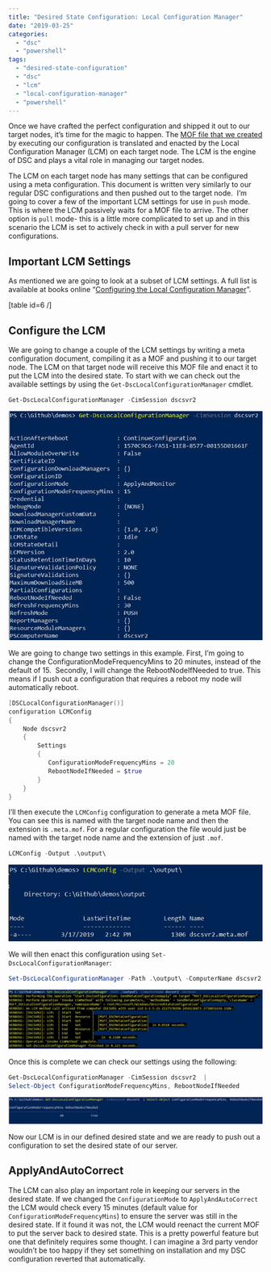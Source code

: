 ```yaml
---
title: "Desired State Configuration: Local Configuration Manager"
date: "2019-03-25"
categories:
  - "dsc"
  - "powershell"
tags:
  - "desired-state-configuration"
  - "dsc"
  - "lcm"
  - "local-configuration-manager"
  - "powershell"
---
```


Once we have crafted the perfect configuration and shipped it out to our target nodes, it’s time for the magic to happen. The [MOF file that we created](https://jesspomfret.com/dsc-mof-files/) by executing our configuration is translated and enacted by the Local Configuration Manager (LCM) on each target node. The LCM is the engine of DSC and plays a vital role in managing our target nodes.

The LCM on each target node has many settings that can be configured using a meta configuration. This document is written very similarly to our regular DSC configurations and then pushed out to the target node.  I’m going to cover a few of the important LCM settings for use in `push` mode. This is where the LCM passively waits for a MOF file to arrive. The other option is `pull` mode- this is a little more complicated to set up and in this scenario the LCM is set to actively check in with a pull server for new configurations.

## Important LCM Settings

As mentioned we are going to look at a subset of LCM settings. A full list is available at books online “[Configuring the Local Configuration Manager](https://docs.microsoft.com/en-us/powershell/dsc/managing-nodes/metaconfig)”.

\[table id=6 /\]

## Configure the LCM

We are going to change a couple of the LCM settings by writing a meta configuration document, compiling it as a MOF and pushing it to our target node. The LCM on that target node will receive this MOF file and enact it to put the LCM into the desired state. To start with we can check out the available settings by using the `Get-DscLocalConfigurationManager` cmdlet.

```PowerShell
Get-DscLocalConfigurationManager -CimSession dscsvr2
```

![](get_before.jpg)

We are going to change two settings in this example. First, I’m going to change the ConfigurationModeFrequencyMins to 20 minutes, instead of the default of 15.  Secondly, I will change the RebootNodeIfNeeded to true. This means if I push out a configuration that requires a reboot my node will automatically reboot.

```PowerShell
[DSCLocalConfigurationManager()]
configuration LCMConfig
{
    Node dscsvr2
    {
        Settings
        {
           ConfigurationModeFrequencyMins = 20
           RebootNodeIfNeeded = $true
        }
    }
}
```

I’ll then execute the `LCMConfig` configuration to generate a meta MOF file. You can see this is named with the target node name and then the extension is `.meta.mof`. For a regular configuration the file would just be named with the target node name and the extension of just `.mof`.

```PowerShell
LCMConfig -Output .\output\
```

![](CreateMetaMof.jpg)

We will then enact this configuration using `Set-DscLocalConfigurationManager`:

```PowerShell
Set-DscLocalConfigurationManager -Path .\output\ -ComputerName dscsvr2 -Verbose
```

![](set-DscLcm.jpg)

Once this is complete we can check our settings using the following:

```PowerShell
Get-DscLocalConfigurationManager -CimSession dscsvr2  |
Select-Object ConfigurationModeFrequencyMins, RebootNodeIfNeeded
```

![](get_after.jpg)

Now our LCM is in our defined desired state and we are ready to push out a configuration to set the desired state of our server.

## ApplyAndAutoCorrect

The LCM can also play an important role in keeping our servers in the desired state. If we changed the `ConfigurationMode` to `ApplyAndAutoCorrect` the LCM would check every 15 minutes (default value for `ConfigurationModeFrequencyMins`) to ensure the server was still in the desired state. If it found it was not, the LCM would reenact the current MOF to put the server back to desired state. This is a pretty powerful feature but one that definitely requires some thought. I can imagine a 3rd party vendor wouldn’t be too happy if they set something on installation and my DSC configuration reverted that automatically.
